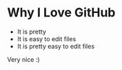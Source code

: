 # Why I Love GitHub

* It is pretty
* It is easy to edit files
* It is pretty easy to edit files

Very nice :)